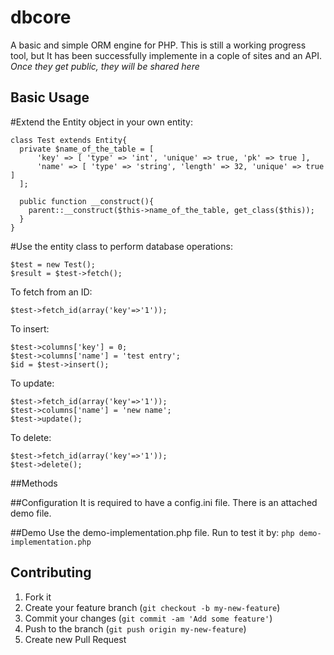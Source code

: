 dbcore
======
A basic and simple ORM engine for PHP. This is still a working progress tool, but It has been successfully implemente in a cople of sites and an API. *Once they get public, they will be shared here*

## Basic Usage
#Extend the Entity object in your own entity:
```
class Test extends Entity{
  private $name_of_the_table = [
      'key' => [ 'type' => 'int', 'unique' => true, 'pk' => true ],
      'name' => [ 'type' => 'string', 'length' => 32, 'unique' => true ]
  ];

  public function __construct(){
    parent::__construct($this->name_of_the_table, get_class($this));
  }
}
```
#Use the entity class to perform database operations:
```
$test = new Test();
$result = $test->fetch();
```
To fetch from an ID:
```
$test->fetch_id(array('key'=>'1'));
```
To insert:
```
$test->columns['key'] = 0;
$test->columns['name'] = 'test entry';
$id = $test->insert();
```
To update:
```
$test->fetch_id(array('key'=>'1'));
$test->columns['name'] = 'new name';
$test->update();
```
To delete:
```
$test->fetch_id(array('key'=>'1'));
$test->delete();
```
##Methods

##Configuration
It is required to have a config.ini file. There is an attached demo file.

##Demo
Use the demo-implementation.php file. Run to test it by:
``` php demo-implementation.php ```

## Contributing

1. Fork it
2. Create your feature branch (`git checkout -b my-new-feature`)
3. Commit your changes (`git commit -am 'Add some feature'`)
4. Push to the branch (`git push origin my-new-feature`)
5. Create new Pull Request
